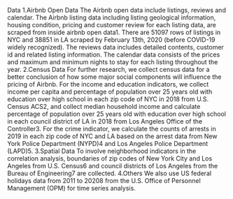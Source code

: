 Data
1.Airbnb Open Data
The Airbnb open data include listings, reviews and calendar. The Airbnb listing data including listing geological information, housing condition, pricing and customer review for each listing data, are scraped from inside airbnb open data1. There are 51097 rows of listings in NYC and 38851 in LA scraped by February 13th, 2020 (before COVID-19 widely recognized). The reviews data includes detailed contents, customer id and related listing information. The calendar data consists of the prices and maximum and minimum nights to stay for each listing throughout the year.
2.Census Data
For further research, we collect census data for a better conclusion of how some major social components will influence the pricing of Airbnb. For the income and education indicators, we collect income per capita and percentage of population over 25 years old with education over high school in each zip code of NYC in 2018 from U.S. Census ACS2, and collect median household income and calculate percentage of population over 25 years old with education over high school in each council district of LA in 2018 from Los Angeles Office of the Controller3. For the crime indicator, we calculate the counts of arrests in 2019 in each zip code of NYC and LA based on the arrest data from New York Police Department (NYPD)4 and Los Angeles Police Department (LAPD)5.
3.Spatial Data
To involve neighborhood indicators in the correlation analysis, boundaries of zip codes of New York City and Los Angeles from U.S. Census6 and council districts of Los Angeles from the Bureau of Engineering7 are collected. 
4.Others
We also use US federal holidays data from 2011 to 20208 from the U.S. Office of Personnel Management (OPM) for time series analysis.
